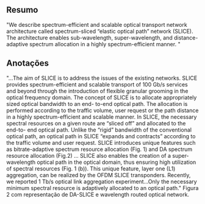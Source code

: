 ## Resumo

"We describe spectrum-efficient and scalable optical transport network architecture called spectrum-sliced “elastic optical path” network (SLICE). The architecture enables sub-wavelength, super-wavelength, and distance-adaptive spectrum allocation in a highly spectrum-efficient manner. "


## Anotações

"...The aim of SLICE is to address the issues of the existing networks. SLICE provides spectrum-efficient and scalable transport of 100 Gb/s services and beyond through the introduction of flexible granular grooming in the optical frequency domain. The concept of SLICE is to allocate appropriately sized optical bandwidth to an end- to-end optical path. The allocation is performed according to the traffic volume, user request or the path distance in a highly spectrum-efficient and scalable manner. In SLICE, the necessary spectral resources on a given route are “sliced off” and allocated to the end-to- end optical path. Unlike the “rigid” bandwidth of the conventional optical path, an optical path in SLICE “expands and contracts” according to the traffic volume and user request. SLICE introduces unique features such as bitrate-adaptive spectrum resource allocation (Fig. 1) and DA spectrum resource allocation (Fig.2) ... SLICE also enables the creation of a super-
wavelength optical path in the optical domain, thus ensuring high utilization of spectral resources (Fig. 1 (b)). This unique feature, layer one (L1) aggregation, can be realized by the OFDM SLICE transponders. Recently, we reported 1 Tb/s optical link aggregation experiment...Only the necessary minimum spectral resource is adaptively allocated to an optical path." Figura 2 com representação de DA-SLICE e wavelength routed optical network. 